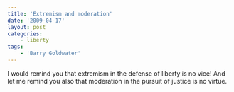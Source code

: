 ```yaml
---
title: 'Extremism and moderation'
date: '2009-04-17'
layout: post
categories:
    - liberty
tags:
    - 'Barry Goldwater'
---
```


I would remind you that extremism in the defense of liberty is no vice! And let me remind you also that moderation in the pursuit of justice is no virtue.